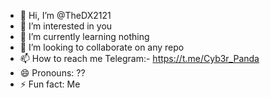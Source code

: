 - 👋 Hi, I’m @TheDX2121
- 👀 I’m interested in you
- 🌱 I’m currently learning nothing 
- 💞️ I’m looking to collaborate on any repo
- 📫 How to reach me Telegram:- https://t.me/Cyb3r_Panda
- 😄 Pronouns: ??
- ⚡ Fun fact: Me 

<!---
TheDX2121/TheDX2121 is a ✨ special ✨ repository because its `README.md` (this file) appears on your GitHub profile.
You can click the Preview link to take a look at your changes.
--->

